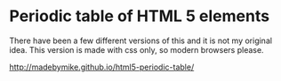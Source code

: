 Periodic table of HTML 5 elements
=================================

There have been a few different versions of this and it is not my original idea. This version is made with css only, so modern browsers please.

<a href="http://madebymike.github.io/html5-periodic-table/">http://madebymike.github.io/html5-periodic-table/</a>
